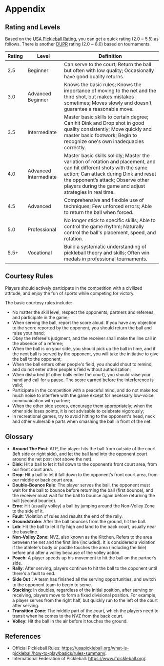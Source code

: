 # Appendix

## Rating and Levels

Based on the [USA Pickleball Rating](https://usapickleball.org/tournaments/tournament-player-ratings/player-skill-rating-definitions/), you can get a quick rating (2.0 ~ 5.5) as follows. There is another [DUPR](https://mydupr.com) rating (2.0 ~ 8.0) based on tournaments.

Rating | Level | Definition
--- | --- | ---
2.5 | Beginner | Can serve to the court; Return the ball but often with low quality; Occasionally have good quality returns.
3.0 | Advanced Beginner | Knows the basic rules; Knows the importance of moving to the net and the third shot, but makes mistakes sometimes; Moves slowly and doesn't guarantee a reasonable move.
3.5 | Intermediate | Master basic skills to certain degree; Can hit Dink and Drop shot in good quality consistently; Move quickly and master basic footwork; Begin to recognize one's own inadequacies correctly.
4.0 | Advanced Intermediate | Master basic skills solidly; Master the variation of rotation and placement, and can hit different shots with the same action; Can attack during Dink and reset the opponent’s attack; Observe other players during the game and adjust strategies in real time.
4.5 | Advanced | Comprehensive and flexible use of techniques; Few unforced errors; Able to return the ball when forced.
5.0 | Professional | No longer stick to specific skills; Able to control the game rhythm; Naturally control the ball's placement, speed, and rotation.
5.5+ | Vocational | Build a systematic understanding of pickleball theory and skills; Often win medals in professional tournaments.

## Courtesy Rules

Players should actively participate in the competition with a civilized attitude, and enjoy the fun of sports while competing for victory.

The basic courtesy rules include:

* No matter the skill level, respect the opponents, partners and referees, and participate in the game;
* When serving the ball, report the score aloud. If you have any objection to the score reported by the opponent, you should return the ball and raise your hand;
* Obey the referee's judgment, and the receiver shall make the line call in the absence of a referee;
* When the ball is on your side, you should pick up the ball in time, and if the next ball is served by the opponent, you will take the initiative to give the ball to the opponent;
* When the ball enters other people's field, you should shout to remind, and do not enter other people's field without authorization;
* When disturbed (if other balls enter the court), you should raise your hand and call for a pause. The score earned before the interference is valid;
* Participate in the competition with a peaceful mind, and do not make too much noise to interfere with the game except for necessary low-voice communication with partner;
* When the other side scores, encourage them appropriately; when the other side loses points, it is not advisable to celebrate vigorously;
* In recreational games, try to avoid hitting to the opponent's head, neck and other vulnerable parts when smashing the ball in front of the net. 

## Glossary

* **Around The Post**: ATP, the player hits the ball from outside of the court (left side or right side), and let the ball land into the opponent court around the net post (not above the net).
* **Dink**: Hit a ball to let it fall down to the opponent’s front court area, from our front court area.
* **Drop**: Hit a ball to let it fall down to the opponent’s front court area, from our middle or back court area.
* **Double-Bounce Rule**: The player serves the ball, the opponent must wait for the ball to bounce before returning the ball (first bounce), and the receiver must wait for the ball to bounce again before returning the ball (second bounce).
* **Erne**: Hit (usually volley) a ball by jumping around the Non-Volley Zone to the side of it.
* **Fault**: Violation of rules and results the end of the rally.
* **Groundstroke**: After the ball bounces from the ground, hit the ball.
* **Lob**: Hit the ball to let it fly high and land to the back court, usually near the baseline.
* **Non-Volley Zone**: NVZ, also known as the Kitchen. Refers to the area between the net and the first line (included). It is considered a violation if the athlete's body or paddle touches the area (including the line) before and after a volley because of the volley action.
* **Poach**: A player speeds up his movement to hit the ball on the partner’s side.
* **Rally**: After serving, players continue to hit the ball to the opponent until there's a fault to end.
* **Side Out**：A team has finished all the serving opportunities, and switch to the opponent team to begin to serve.
* **Stacking**: In doubles, regardless of the initial position, after serving or receiving, players move to form a fixed divisional position. For example, a player serves from the right half, but quickly run to the left of the court after serving.
* **Transition Zone**: The middle part of the court, which the players need to transit when he comes to the NVZ from the back court.
* **Volley**: Hit the ball in the air before it touches the ground.

## References

* Official Pickleball Rules: https://usapickleball.org/what-is-pickleball/how-to-play/basics/rules-summary/.
* International Federation of Pickleball: https://www.ifpickleball.org/.
